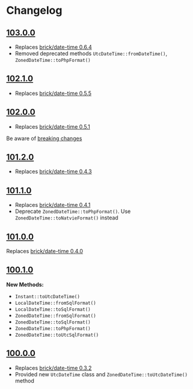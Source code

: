 # Changelog

## [103.0.0](https://github.com/solodkiy/brick-date-time/releases/tag/103.0.0)
* Replaces [brick/date-time 0.6.4](https://github.com/brick/date-time/releases/tag/0.6.4)
* Removed deprecated methods `UtcDateTime::fromDateTime()`, `ZonedDateTime::toPhpFormat()`

## [102.1.0](https://github.com/solodkiy/brick-date-time/releases/tag/102.1.0)
* Replaces [brick/date-time 0.5.5](https://github.com/brick/date-time/releases/tag/0.5.5)

## [102.0.0](https://github.com/solodkiy/brick-date-time/releases/tag/102.0.0)
* Replaces [brick/date-time 0.5.1](https://github.com/brick/date-time/releases/tag/0.5.1)

Be aware of [breaking changes](https://github.com/brick/date-time/releases/tag/0.5.0)

## [101.2.0](https://github.com/solodkiy/brick-date-time/releases/tag/101.2.0)
* Replaces [brick/date-time 0.4.3](https://github.com/brick/date-time/releases/tag/0.4.3)

## [101.1.0](https://github.com/solodkiy/brick-date-time/releases/tag/101.1.0)
* Replaces [brick/date-time 0.4.1](https://github.com/brick/date-time/releases/tag/0.4.1)
* Deprecate `ZonedDateTime::toPhpFormat()`. Use `ZonedDateTime::toNatvieFormat()` instead

## [101.0.0](https://github.com/solodkiy/brick-date-time/releases/tag/101.0.0)
Replaces [brick/date-time 0.4.0](https://github.com/brick/date-time/releases/tag/0.4.0)

## [100.1.0](https://github.com/solodkiy/brick-date-time/releases/tag/100.1.0)

**New Methods:**
* `Instant::toUtcDateTime()`
* `LocalDateTime::fromSqlFormat()`
* `LocalDateTime::toSqlFormat()`
* `ZonedDateTime::fromSqlFormat()`
* `ZonedDateTime::toSqlFormat()`
* `ZonedDateTime::toPhpFormat()`
* `ZonedDateTime::toUtcSqlFormat()`

## [100.0.0](https://github.com/solodkiy/brick-date-time/releases/tag/100.0.0) 

* Replaces [brick/date-time 0.3.2](https://github.com/brick/date-time/releases/tag/0.3.2)
* Provided new `UtcDateTime` class and `ZonedDateTime::toUtcDateTime()` method
